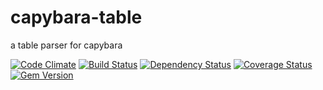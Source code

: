 capybara-table
==============

a table parser for capybara

[![Code Climate](https://codeclimate.com/github/benSlaughter/capybara-table.png)](https://codeclimate.com/github/benSlaughter/capybara-table)
[![Build Status](https://travis-ci.org/benSlaughter/capybara-table.png?branch=master)](https://travis-ci.org/benSlaughter/capybara-table)
[![Dependency Status](https://gemnasium.com/benSlaughter/capybara-table.png)](https://gemnasium.com/benSlaughter/capybara-table)
[![Coverage Status](https://coveralls.io/repos/benSlaughter/capybara-table/badge.png?branch=master)](https://coveralls.io/r/benSlaughter/capybara-table)
[![Gem Version](https://badge.fury.io/rb/capybara-table.png)](http://badge.fury.io/rb/capybara-table)